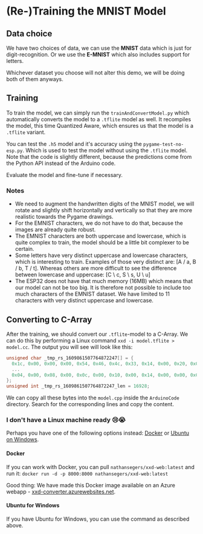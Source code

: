 # (Re-)Training the MNIST Model

## Data choice
We have two choices of data, we can use the **MNIST** data which is just for digit-recognition. Or we use the **E-MNIST** which also includes support for letters.

Whichever dataset you choose will not alter this demo, we will be doing both of them anyways.

## Training
To train the model, we can simply run the `trainAndConvertModel.py` which automatically converts the model to a `.tflite` model as well.
It recompiles the model, this time Quantized Aware, which ensures us that the model is a `.tflite` variant.

You can test the `.h5` model and it's accuracy using the `pygame-test-no-esp.py`. Which is used to test the model without using the `.tflite` model.
Note that the code is slightly different, because the predictions come from the Python API instead of the Arduino code.

Evaluate the model and fine-tune if necessary.

### Notes
- We need to augment the handwritten digits of the MNIST model, we will rotate and slightly shift horizontally and vertically so that they are more realistic towards the Pygame drawings.
- For the EMNIST characters, we do not have to do that, because the images are already quite robust.
- The EMNIST characters are both uppercase and lowercase, which is quite complex to train, the model should be a little bit complexer to be certain.
- Some letters have very distinct uppercase and lowercase characters, which is interesting to train. Examples of those very distinct are: [A / a, B / b, T / t]. Whereas others are more difficult to see the difference between lowercase and uppercase: [C \ c, S \ s, U \ u]
- The ESP32 does not have that much memory (16MB) which means that our model can not be too big. It is therefore not possible to include too much characters of the EMNIST dataset. We have limited to 11 characters with very distinct uppercase and lowercase. 

## Converting to C-Array
After the training, we should convert our `.tflite`-model to a C-Array.
We can do this by performing a Linux command `xxd -i model.tflite > model.cc`. The output you will see will look like this:
```cpp
unsigned char _tmp_rs_1609861507764872247[] = {
  0x1c, 0x00, 0x00, 0x00, 0x54, 0x46, 0x4c, 0x33, 0x14, 0x00, 0x20, 0x00,
  ...
  0x04, 0x00, 0x08, 0x00, 0x0c, 0x00, 0x10, 0x00, 0x14, 0x00, 0x00, 0x00,
};
unsigned int _tmp_rs_1609861507764872247_len = 16928;
```

We can copy all these bytes into the `model.cpp` inside the `ArduinoCode` directory. Search for the corresponding lines and copy the content.

### I don't have a Linux machine ready 😢😭
Perhaps you have one of the following options instead: [Docker](https://www.docker.com/) or [Ubuntu on Windows](https://ubuntu.com/tutorials/ubuntu-on-windows#1-overview).


#### Docker
If you can work with Docker, you can pull `nathansegers/xxd-web:latest` and run it: `docker run -d -p 8000:8000 nathansegers/xxd-web:latest`

Good thing: We have made this Docker image available on an Azure webapp - [xxd-converter.azurewebsites.net](xxd-converter.azurewebsites.net).

#### Ubuntu for Windows
If you have Ubuntu for Windows, you can use the command as described above.


